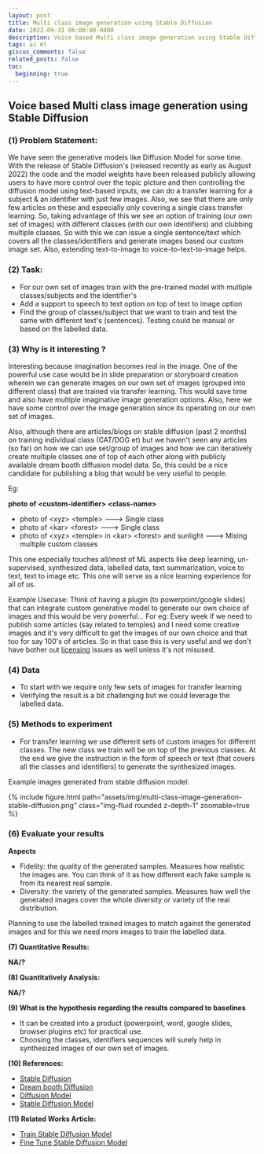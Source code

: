 ```yaml
---
layout: post
title: Multi class image generation using Stable Diffusion
date: 2022-09-31 06:00:00-0400
description: Voice based Multi class image generation using Stable Diffusion
tags: ai ml
giscus_comments: false
related_posts: false
toc:
  beginning: true
---
```


## Voice based Multi class image generation using Stable Diffusion

### (1) Problem Statement:

We have seen the generative models like Diffusion Model for some time. With the release of Stable Diffusion's (released recently as early as August 2022) the code and the model weights have been released publicly allowing users to have more control over the topic picture and then controlling the diffusion model using text-based inputs, we can do a transfer learning for a subject & an identifier with just few images. Also, we see that there are only few articles on these and especially only covering a single class transfer learning. So, taking advantage of this we see an option of training (our own set of images) with different classes (with our own identifiers) and clubbing multiple classes. So with this we can issue a single sentence/text which covers all the classes/identifiers and generate images based our custom image set. Also, extending text-to-image to voice-to-text-to-image helps.

### (2) Task:

  - For our own set of images train with the pre-trained model with multiple classes/subjects and the identifier's
  - Add a support to speech to text option on top of text to image option
  - Find the group of classes/subject that we want to train and test the same with different text's (sentences). Testing could be manual or based on the labelled data.

### (3) Why is it interesting ?

Interesting because imagination becomes real in the image. One of the powerful use case would be in slide preparation or storyboard creation wherein we can generate images on our own set of images (grouped into different class) that are trained via transfer learning. This would save time and also have multiple imaginative image generation options. Also, here we have some control over the image generation since its operating on our own set of images.

Also, although there are articles/blogs on stable diffusion (past 2 months) on training individual class (CAT/DOG et) but we haven't seen any articles (so far) on how we can use set/group of images and how we can iteratively create multiple classes one of top of each other along with publicly available dream booth diffusion model data. So, this could be a nice candidate for publishing a blog that would be very useful to people.

Eg:

**photo of \<custom-identifier\> \<class-name\>**

- photo of \<xyz\> \<temple\> ---\> Single class
- photo of \<kar\> \<forest\> ---\> Single class
- photo of \<xyz\> \<temple\> in \<kar\> \<forest\> and sunlight ---\> Mixing multiple custom classes

This one especially touches all/most of ML aspects like deep learning, un-supervised, synthesized data, labelled data, text summarization, voice to text, text to image etc. This one will serve as a nice learning experience for all of us.

Example Usecase: Think of having a plugin (to powerpoint/google slides) that can integrate custom generative model to generate our own choice of images and this would be very powerful... For eg: Every week if we need to publish some articles (say related to temples) and I need some creative images and it's very difficult to get the images of our own choice and that too for say 100's of articles. So in that case this is very useful and we don't have bother out [licensing](https://huggingface.co/CompVis/stable-diffusion) issues as well unless it's not misused.

### (4) Data

  - To start with we require only few sets of images for transfer learning
  - Verifying the result is a bit challenging but we could leverage the labelled data.

### (5) Methods to experiment

  - For transfer learning we use different sets of custom images for different classes. The new class we train will be on top of the previous classes. At the end we give the instruction in the form of speech or text (that covers all the classes and identifiers) to generate the synthesized images.

Example images generated from stable diffusion model:
<div class="row mt-3">
    <div class="col-sm mt-3 mt-md-0">
        {% include figure.html path="assets/img/multi-class-image-generation-stable-diffusion.png" class="img-fluid rounded z-depth-1" zoomable=true %}
    </div>
</div>

### (6) Evaluate your results

**Aspects**

  - Fidelity: the quality of the generated samples. Measures how realistic the images are. You can think of it as how different each fake sample is from its nearest real sample.
  - Diversity: the variety of the generated samples. Measures how well the generated images cover the whole diversity or variety of the real distribution.

Planning to use the labelled trained images to match against the generated images and for this we need more images to train the labelled data.

**(7) Quantitative Results:**

**NA/?**

**(8) Quantitatively Analysis:**

**NA/?**

**(9) What is the hypothesis regarding the results compared to baselines**

  - It can be created into a product (powerpoint, word, google slides, browser plugins etc) for practical use.
  - Choosing the classes, identifiers sequences will surely help in synthesized images of our own set of images.

**(10) References:**

- [Stable Diffusion](https://en.wikipedia.org/wiki/Stable\_Diffusion)
- [Dream booth Diffusion](https://arxiv.org/pdf/2208.12242.pdf)
- [Diffusion Model]([https://en.wikipedia.org/wiki/Diffusion\_model](https://en.wikipedia.org/wiki/Diffusion_model))
- [Stable Diffusion Model](https://huggingface.co/CompVis/stable-diffusion)

**(11) Related Works Article:**

- [Train Stable Diffusion Model](https://techpp.com/2022/10/10/how-to-train-stable-diffusion-ai-dreambooth/)
- [Fine Tune Stable Diffusion Model](https://bytexd.com/how-to-use-dreambooth-to-fine-tune-stable-diffusion-colab/)
